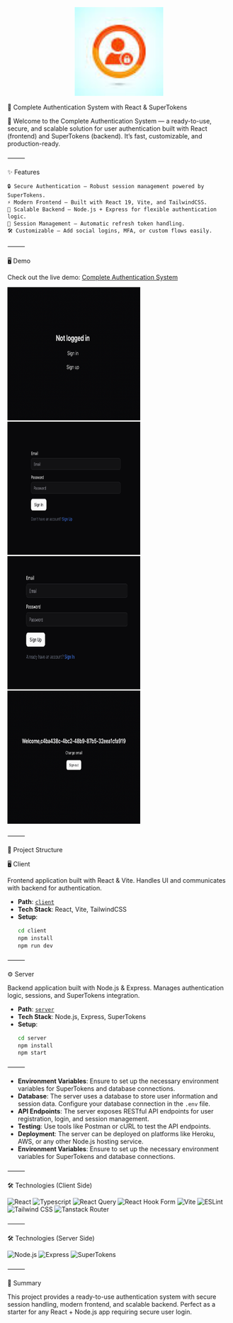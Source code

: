 <p align="center">
  <img src="./client/public/imgs/logo.png" alt="Authentication" width="200" />
</p>

🔐 Complete Authentication System with React & SuperTokens

🚀 Welcome to the Complete Authentication System — a ready-to-use, secure, and scalable solution for user authentication built with React (frontend) and SuperTokens (backend).
It’s fast, customizable, and production-ready.

⸻

✨ Features

	🔒 Secure Authentication – Robust session management powered by SuperTokens.
	⚡ Modern Frontend – Built with React 19, Vite, and TailwindCSS.
	📡 Scalable Backend – Node.js + Express for flexible authentication logic.
	🔄 Session Management – Automatic refresh token handling.
	🛠️ Customizable – Add social logins, MFA, or custom flows easily.

⸻

🖥️ Demo

Check out the live demo: [Complete Authentication System](https://complete-authentication-system-react-1.onrender.com/)

<img src="./client/public/imgs/1.png" width=300 height=300 style="min-height: 200px;"> <img src="./client/public/imgs/2.png" width=300 height=300 style="min-height: 200px;"> <img src="./client/public/imgs/3.png" width=300 height=300 style="min-height: 200px;"><img src="./client/public/imgs/4.png" width=300 height=300 style="min-height: 200px;">


⸻

📂 Project Structure

🖥️ Client

Frontend application built with React & Vite.
Handles UI and communicates with backend for authentication.

- **Path**: [`client`](./client)
- **Tech Stack**: React, Vite, TailwindCSS
- **Setup**:
  ```bash
  cd client
  npm install
  npm run dev

⸻

⚙️ Server

Backend application built with Node.js & Express.
Manages authentication logic, sessions, and SuperTokens integration.

- **Path**: [`server`](./server)
- **Tech Stack**: Node.js, Express, SuperTokens
- **Setup**:
  ```bash
  cd server
  npm install
  npm start
  ``` 

⸻

- **Environment Variables**: Ensure to set up the necessary environment variables for SuperTokens and database connections.
- **Database**: The server uses a database to store user information and session data. Configure your database connection in the `.env` file.
- **API Endpoints**: The server exposes RESTful API endpoints for user registration, login, and session management.
- **Testing**: Use tools like Postman or cURL to test the API endpoints.
- **Deployment**: The server can be deployed on platforms like Heroku, AWS, or any other Node.js hosting service.
- **Environment Variables**: Ensure to set up the necessary environment variables for SuperTokens and database connections.

⸻

🛠️ Technologies (Client Side)

![React](https://img.shields.io/badge/react-%2320232a.svg?style=for-the-badge&logo=react&logoColor=%2361DAFB)
![Typescript](https://img.shields.io/badge/TypeScript-007ACC?style=for-the-badge&logo=typescript&logoColor=white)
![React Query](https://img.shields.io/badge/-React%20Query-FF4154?style=for-the-badge&logo=react%20query&logoColor=white)
![React Hook Form](https://img.shields.io/badge/React%20Hook%20Form-EC5990?logo=reacthookform&logoColor=fff)
![Vite](https://img.shields.io/badge/Vite-646CFF?logo=vite&logoColor=fff)
![ESLint](https://img.shields.io/badge/ESLint-4B3263?style=for-the-badge&logo=eslint&logoColor=white)
![Tailwind CSS](https://img.shields.io/badge/Tailwind%20CSS-%2338B2AC.svg?logo=tailwind-css&logoColor=white)
![Tanstack Router](https://img.shields.io/badge/tanstack-FF4154?logo=tanstack&logoColor=white)

⸻

🛠️ Technologies (Server Side)

![Node.js](https://img.shields.io/badge/Node.js-339933?style=for-the-badge&logo=node.js&logoColor=white)
![Express](https://img.shields.io/badge/Express.js-404D59?style=for-the-badge&logo=express&logoColor=white)
![SuperTokens](https://img.shields.io/badge/SuperTokens-00A3FF?style=for-the-badge&logo=supertokens&logoColor=white)

⸻

🎯 Summary

This project provides a ready-to-use authentication system with secure session handling, modern frontend, and scalable backend.
Perfect as a starter for any React + Node.js app requiring secure user login.
